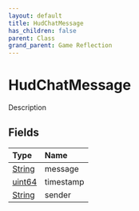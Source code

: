 ```yaml
---
layout: default
title: HudChatMessage
has_children: false
parent: Class
grand_parent: Game Reflection
---
```

# HudChatMessage
Description 

## Fields
| Type | Name |
|:-------------|:--------------|
| [String](/game-reflection/components/string.md) | message |
| [uint64](/game-reflection/components/uint64.md) | timestamp |
| [String](/game-reflection/components/string.md) | sender |
